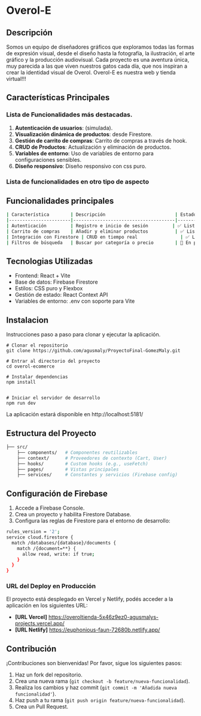 # Overol-E

## Descripción
Somos un equipo de diseñadores gráficos que exploramos todas las formas de expresión visual, desde el diseño hasta la fotografía, la ilustración, el arte gráfico y la producción audiovisual. Cada proyecto es una aventura única, muy parecida a las que viven nuestros gatos cada día, que nos inspiran a crear la identidad visual de Overol. Overol-E es nuestra web y tienda virtual!!!

## Características Principales
### Lista de Funcionalidades más destacadas.

1. **Autenticación de usuarios**: (simulada).
2. **Visualización dinámica de productos**: desde Firestore.
3. **Gestión de carrito de compras**: Carrito de compras a través de hook.
4. **CRUD de Productos**: Actualización y eliminación de productos.
5. **Variables de entorno**: Uso de variables de entorno para configuraciones sensibles.
6. **Diseño responsivo**: Diseño responsivo con css puro.

### Lista de funcionalidades en otro tipo de aspecto

## Funcionalidades principales

```sh
| Característica        | Descripción                          | Estado   |
|-----------------------|--------------------------------------|----------|
| Autenticación         | Registro e inicio de sesión         | ✅ Listo  |
| Carrito de compras    | Añadir y eliminar productos          | ✅ Listo  |
| Integración con Firestore | CRUD en tiempo real                | ✅ Listo  |
| Filtros de búsqueda   | Buscar por categoría o precio        | 🔄 En progreso |
```

## Tecnologias Utilizadas

- Frontend: React + Vite
- Base de datos: Firebase Firestore
- Estilos: CSS puro y Flexbox
- Gestión de estado: React Context API
- Variables de entorno: .env con soporte para Vite

## Instalacion

Instrucciones paso a paso para clonar y ejecutar la aplicación.

```shellscript
# Clonar el repositorio
git clone https://github.com/agusmaly/ProyectoFinal-GomezMaly.git

# Entrar al directorio del proyecto
cd overol-ecomerce

# Instalar dependencias
npm install


# Iniciar el servidor de desarrollo
npm run dev
```

La aplicación estará disponible en http://localhost:5181/

## Estructura del Proyecto

```sh
├── src/
    ├── components/   # Componentes reutilizables
    ├── context/      # Proveedores de contexto (Cart, User)
    ├── hooks/        # Custom hooks (e.g., useFetch)
    ├── pages/        # Vistas principales
    ├── services/     # Constantes y servicios (Firebase config)
```

## Configuración de Firebase
1. Accede a Firebase Console.
2. Crea un proyecto y habilita Firestore Database.
3. Configura las reglas de Firestore para el entorno de desarrollo:

```sh
rules_version = '2';
service cloud.firestore {
  match /databases/{database}/documents {
    match /{document=**} {
      allow read, write: if true;
    }
  }
}
```

### URL del Deploy en Producción
El proyecto está desplegado en Vercel y Netlify, podés acceder a la aplicación en los siguientes URL:
- **[URL Vercel]**
https://overoltienda-5x46z9ez0-agusmalys-projects.vercel.app/
- **[URL Netlify]**
https://euphonious-faun-72680b.netlify.app/

## Contribución

¡Contribuciones son bienvenidas! Por favor, sigue los siguientes pasos:

1. Haz un fork del repositorio.
2. Crea una nueva rama (`git checkout -b feature/nueva-funcionalidad`).
3. Realiza los cambios y haz commit (`git commit -m 'Añadida nueva funcionalidad'`).
4. Haz push a tu rama (`git push origin feature/nueva-funcionalidad`).
5. Crea un Pull Request.

##